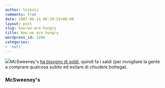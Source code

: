 ```yaml
---
author: leibniz
comments: true
date: 2007-06-14 06:20:53+00:00
layout: post
slug: how-we-are-hungry
title: How we are hungry
wordpress_id: 2496
categories:
- 'null'
---
```


[![](http://www.leibniz-blogs.it/gallery/eggers.gif)](http://store.mcsweeneys.net/)McSweeney's [ha bisogno di soldi](http://www.mcsweeneys.net/), quindi fa i saldi (per invogliare la gente a comprare qualcosa subito ed evitare di chiudere bottega).


### McSweeney's
